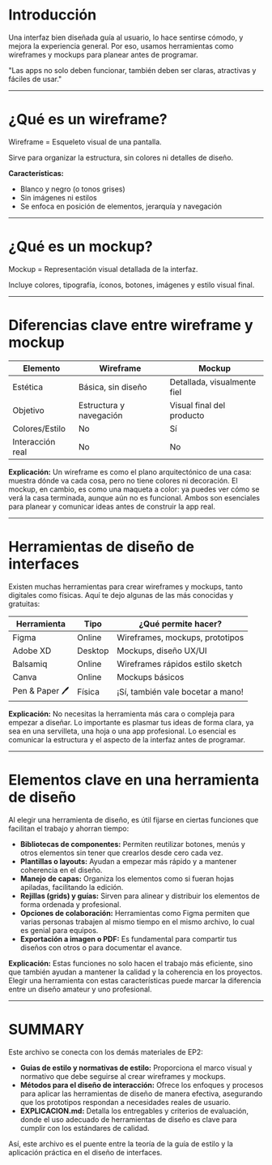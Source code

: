 # Introducción

Una interfaz bien diseñada guía al usuario, lo hace sentirse cómodo, y mejora la experiencia general. Por eso, usamos herramientas como wireframes y mockups para planear antes de programar.

"Las apps no solo deben funcionar, también deben ser claras, atractivas y fáciles de usar."

---

# ¿Qué es un wireframe?

Wireframe = Esqueleto visual de una pantalla.

Sirve para organizar la estructura, sin colores ni detalles de diseño.


**Características:**
- Blanco y negro (o tonos grises)
- Sin imágenes ni estilos
- Se enfoca en posición de elementos, jerarquía y navegación

---

# ¿Qué es un mockup?

Mockup = Representación visual detallada de la interfaz.

Incluye colores, tipografía, íconos, botones, imágenes y estilo visual final.

---

# Diferencias clave entre wireframe y mockup

| Elemento           | Wireframe                    | Mockup                        |
|--------------------|------------------------------|-------------------------------|
| Estética           | Básica, sin diseño           | Detallada, visualmente fiel   |
| Objetivo           | Estructura y navegación      | Visual final del producto      |
| Colores/Estilo     | No                           | Sí                            |
| Interacción real   | No                           | No                            |

**Explicación:**
Un wireframe es como el plano arquitectónico de una casa: muestra dónde va cada cosa, pero no tiene colores ni decoración. El mockup, en cambio, es como una maqueta a color: ya puedes ver cómo se verá la casa terminada, aunque aún no es funcional. Ambos son esenciales para planear y comunicar ideas antes de construir la app real.

---

# Herramientas de diseño de interfaces

Existen muchas herramientas para crear wireframes y mockups, tanto digitales como físicas. Aquí te dejo algunas de las más conocidas y gratuitas:

| Herramienta     | Tipo     | ¿Qué permite hacer?                       |
|-----------------|----------|-------------------------------------------|
| Figma           | Online   | Wireframes, mockups, prototipos           |
| Adobe XD        | Desktop  | Mockups, diseño UX/UI                     |
| Balsamiq        | Online   | Wireframes rápidos estilo sketch          |
| Canva           | Online   | Mockups básicos                           |
| Pen & Paper 🖊️  | Física   | ¡Sí, también vale bocetar a mano!         |

**Explicación:**
No necesitas la herramienta más cara o compleja para empezar a diseñar. Lo importante es plasmar tus ideas de forma clara, ya sea en una servilleta, una hoja o una app profesional. Lo esencial es comunicar la estructura y el aspecto de la interfaz antes de programar.

---

# Elementos clave en una herramienta de diseño

Al elegir una herramienta de diseño, es útil fijarse en ciertas funciones que facilitan el trabajo y ahorran tiempo:

- **Bibliotecas de componentes:** Permiten reutilizar botones, menús y otros elementos sin tener que crearlos desde cero cada vez.
- **Plantillas o layouts:** Ayudan a empezar más rápido y a mantener coherencia en el diseño.
- **Manejo de capas:** Organiza los elementos como si fueran hojas apiladas, facilitando la edición.
- **Rejillas (grids) y guías:** Sirven para alinear y distribuir los elementos de forma ordenada y profesional.
- **Opciones de colaboración:** Herramientas como Figma permiten que varias personas trabajen al mismo tiempo en el mismo archivo, lo cual es genial para equipos.
- **Exportación a imagen o PDF:** Es fundamental para compartir tus diseños con otros o para documentar el avance.

**Explicación:**
Estas funciones no solo hacen el trabajo más eficiente, sino que también ayudan a mantener la calidad y la coherencia en los proyectos. Elegir una herramienta con estas características puede marcar la diferencia entre un diseño amateur y uno profesional.

---

# SUMMARY

Este archivo se conecta con los demás materiales de EP2:
- **Guias de estilo y normativas de estilo:** Proporciona el marco visual y normativo que debe seguirse al crear wireframes y mockups.
- **Métodos para el diseño de interacción:** Ofrece los enfoques y procesos para aplicar las herramientas de diseño de manera efectiva, asegurando que los prototipos respondan a necesidades reales de usuario.
- **EXPLICACION.md:** Detalla los entregables y criterios de evaluación, donde el uso adecuado de herramientas de diseño es clave para cumplir con los estándares de calidad.

Así, este archivo es el puente entre la teoría de la guía de estilo y la aplicación práctica en el diseño de interfaces.
